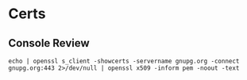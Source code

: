 # Certs

## Console Review
``echo | openssl s_client -showcerts -servername gnupg.org -connect gnupg.org:443 2>/dev/null | openssl x509 -inform pem -noout -text``

